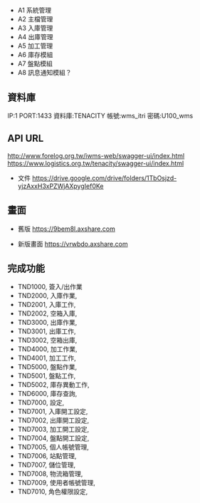 # 
- A1 系統管理
- A2 主檔管理
- A3 入庫管理
- A4 出庫管理
- A5 加工管理
- A6 庫存模組
- A7 盤點模組
- A8 訊息通知模組？

## 資料庫
IP:1
PORT:1433
資料庫:TENACITY
帳號:wms_itri
密碼:U100_wms

## API URL
http://www.forelog.org.tw/iwms-web/swagger-ui/index.html
https://www.logistics.org.tw/tenacity/swagger-ui/index.html
- 文件
https://drive.google.com/drive/folders/1TbOsjzd-yjzAxxH3xPZWjAXpygIef0Ke
## 畫面
- 舊版
https://9bem8l.axshare.com

- 新版畫面
https://vrwbdo.axshare.com 

## 完成功能
- TND1000, 簽入/出作業 
- TND2000, 入庫作業,
- TND2001, 入庫工作,
- TND2002, 空箱入庫,
- TND3000, 出庫作業,
- TND3001, 出庫工作,
- TND3002, 空箱出庫,
- TND4000, 加工作業,
- TND4001, 加工工作,
- TND5000, 盤點作業,
- TND5001, 盤點工作,
- TND5002, 庫存異動工作,
- TND6000, 庫存查詢,
- TND7000, 設定,
- TND7001, 入庫開工設定,
- TND7002, 出庫開工設定,
- TND7003, 加工開工設定,
- TND7004, 盤點開工設定,
- TND7005, 個人帳號管理,
- TND7006, 站點管理,
- TND7007, 儲位管理,
- TND7008, 物流箱管理,
- TND7009, 使用者帳號管理,
- TND7010, 角色權限設定,




